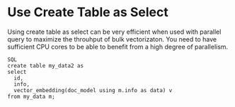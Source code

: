 # Use Create Table as Select 

Using create table as select can be very efficient when used with parallel query to maximize the throuhput of bulk vectorizaton.  You need to have sufficient CPU cores to be able to benefit from a high degree of parallelism. 

```
SQL
create table my_data2 as
select 
  id, 
  info,
  vector_embedding(doc_model using m.info as data) v
from my_data m;
```
